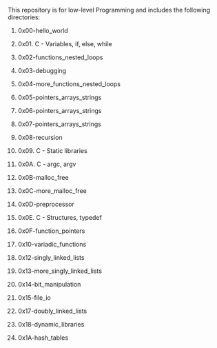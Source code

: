This repository is for low-level Programming and includes the following directories:

1) 0x00-hello_world

2) 0x01. C - Variables, if, else, while

3) 0x02-functions_nested_loops

4) 0x03-debugging

5) 0x04-more_functions_nested_loops

6) 0x05-pointers_arrays_strings

7) 0x06-pointers_arrays_strings

8) 0x07-pointers_arrays_strings

9) 0x08-recursion

10) 0x09. C - Static libraries

11)  0x0A. C - argc, argv

12) 0x0B-malloc_free

13) 0x0C-more_malloc_free

14) 0x0D-preprocessor

15)  0x0E. C - Structures, typedef

16) 0x0F-function_pointers

17) 0x10-variadic_functions

18) 0x12-singly_linked_lists

19) 0x13-more_singly_linked_lists

20) 0x14-bit_manipulation

21) 0x15-file_io

22) 0x17-doubly_linked_lists

23) 0x18-dynamic_libraries

24) 0x1A-hash_tables
